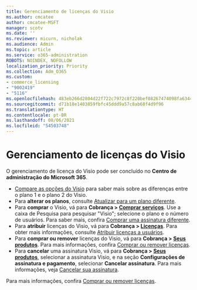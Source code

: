 ```yaml
---
title: Gerenciamento de licenças do Visio
ms.author: cmcatee
author: cmcatee-MSFT
manager: scotv
ms.date: ''
ms.reviewer: micurn, nicholak
ms.audience: Admin
ms.topic: article
ms.service: o365-administration
ROBOTS: NOINDEX, NOFOLLOW
localization_priority: Priority
ms.collection: Adm_O365
ms.custom:
- commerce_licensing
- "9002419"
- "5116"
ms.openlocfilehash: 483eb266d2804d22f722c7972c8f220bef08267474098fa63441dbaf19c5716c
ms.sourcegitcommit: d71b18e1403859fbfc45ddd9a57c8ab68f4d9f96
ms.translationtype: HT
ms.contentlocale: pt-BR
ms.lasthandoff: 08/06/2021
ms.locfileid: "54503748"
---
```

# <a name="visio-license-management"></a>Gerenciamento de licenças do Visio

O gerenciamento de licença do Visio pode ser concluído no **Centro de administração do Microsoft 365**.

- [Compare as opções do Visio](https://www.microsoft.com/microsoft-365/visio/microsoft-visio-plans-and-pricing-compare-visio-options?rtc=1) para saber mais sobre as diferenças entre o plano 1 e o plano 2 do Visio.
- Para **alterar os planos**, consulte [Atualizar para um plano diferente](/microsoft-365/commerce/subscriptions/upgrade-to-different-plan).
- Para **comprar** o Visio, vá para **Cobrança > [Comprar serviços](https://go.microsoft.com/fwlink/p/?linkid=868433)**. Use a caixa de Pesquisa para pesquisar "Visio"; selecione o plano e o número de usuários. Para saber mais, confira [Comprar uma assinatura diferente](/microsoft-365/commerce/try-or-buy-microsoft-365#buy-a-different-subscription).
- Para **atribuir** licenças do Visio, vá para **Cobrança > [Licenças](https://go.microsoft.com/fwlink/p/?linkid=842264)**. Para obter mais informações, consulte [Atribuir licenças a usuários](/microsoft-365/admin/manage/assign-licenses-to-users).
- Para **comprar ou remover** licenças do Visio, vá para **Cobrança > [Seus produtos](https://go.microsoft.com/fwlink/p/?linkid=842054)**. Para mais informações, confira [Comprar ou remover licenças](/microsoft-365/commerce/licenses/buy-licenses#buy-or-remove-licenses-for-your-business-subscription).
- Para **cancelar** uma assinatura Visio, vá para **Cobrança > [Seus produtos](https://go.microsoft.com/fwlink/p/?linkid=842054)**, selecionar a assinatura Visio, e na seção **Configurações de assinatura e pagamento**, selecionar **Cancelar assinatura**. Para mais informações, veja [Cancelar sua assinatura](/microsoft-365/commerce/subscriptions/cancel-your-subscription).

Para mais informações, confira [Comprar ou remover licenças](/microsoft-365/commerce/licenses/buy-licenses).